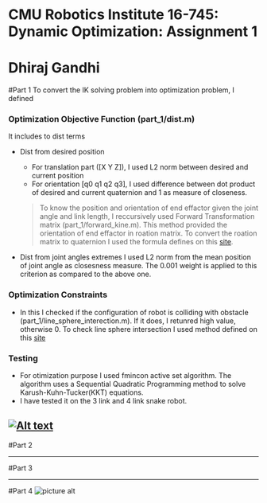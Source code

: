 # CMU Robotics Institute 16-745: Dynamic Optimization: Assignment 1 
# Dhiraj Gandhi
#Part 1
To convert the IK solving problem into optimization problem, I defined  
### Optimization Objective Function (part_1/dist.m)
It includes to dist terms
* Dist from desired position
    * For translation part ([X Y Z]), I used L2 norm between desired and current position 
    * For orientation [q0 q1 q2 q3], I used difference between dot product of desired and current quaternion and 1 as measure of closeness.

    > To know the position and orientation of end effactor given the joint angle and link length, I reccursively used Forward Transformation matrix (part_1/forward_kine.m). This method provided the orientation of end effactor in roation matrix. To convert the roation matrix to quaternion I used the formula defines on this [site](http://www.euclideanspace.com/maths/geometry/rotations/conversions/matrixToQuaternion/).       
* Dist from joint angles extremes
I used L2 norm from the mean position of joint angle as closesness measure. The 0.001 weight is applied to this criterion as compared to the above one. 


### Optimization Constraints
* In this I checked if the configuration of robot is colliding with obstacle (part_1/line_sphere_interection.m). If it does, I retunred high value, otherwise 0. To check line sphere intersection I used method defined on this [site](https://en.wikipedia.org/wiki/Line%E2%80%93sphere_intersection)


### Testing
* For otimization purpose I used fmincon active set algorithm. The algorithm uses a Sequential Quadratic Programming method to solve Karush-Kuhn-Tucker(KKT) equations.
* I have tested it on the 3 link and 4 link snake robot.

[![Alt text](https://img.youtube.com/vi/V6zTDjGVavY/0.jpg)](https://www.youtube.com/watch?v=V6zTDjGVavY/) 
----

#Part 2

----
#Part 3

----
#Part 4
![picture alt](https://drive.google.com/file/d/0B1Jn7RtPbkDRN2FEUVNjTWhOeFE/view?usp=sharing "Title is optional")

